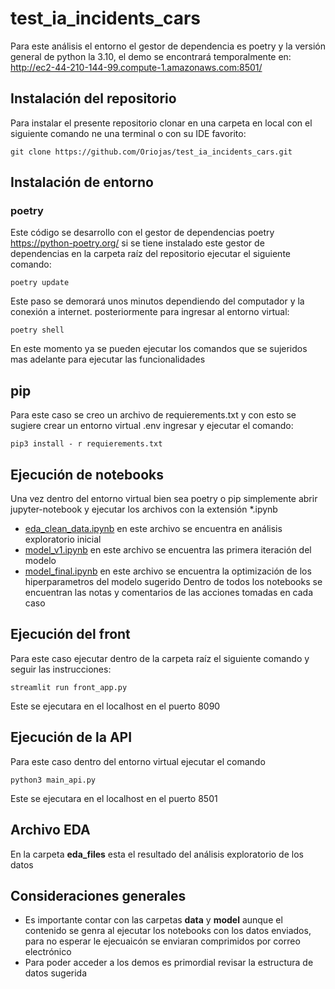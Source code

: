 # test_ia_incidents_cars
Para este análisis el entorno el gestor de dependencia es poetry y la versión general de python la 3.10, el demo se encontrará temporalmente en: http://ec2-44-210-144-99.compute-1.amazonaws.com:8501/ 

## Instalación del repositorio
Para instalar el presente repositorio clonar en una carpeta en local con el siguiente comando ne una terminal o con su IDE favorito:

`git clone https://github.com/Oriojas/test_ia_incidents_cars.git`

## Instalación de entorno
### poetry
Este código se desarrollo con el gestor de dependencias poetry https://python-poetry.org/ si se tiene instalado este gestor de dependencias en la carpeta raíz del repositorio ejecutar el siguiente comando:

`poetry update`

Este paso se demorará unos minutos dependiendo del computador y la conexión a internet. posteriormente para ingresar al entorno virtual:

`poetry shell`

En este momento ya se pueden ejecutar los comandos que se sujeridos mas adelante para ejecutar las funcionalidades

## pip
Para este caso se creo un archivo de requierements.txt y con esto se sugiere crear un entorno virtual .env ingresar y ejecutar el comando:

`pip3 install - r requierements.txt`

## Ejecución de notebooks
Una vez dentro del entorno virtual bien sea poetry o pip simplemente abrir jupyter-notebook y ejecutar los archivos con la extensión *.ipynb
* [eda_clean_data.ipynb](eda_clean_data.ipynb) en este archivo se encuentra en análisis exploratorio inicial
* [model_v1.ipynb](model_v1.ipynb) en este archivo se encuentra las primera iteración del modelo 
* [model_final.ipynb](model_final.ipynb) en este archivo se encuentra la optimización de los hiperparametros del modelo sugerido
Dentro de todos los notebooks se encuentran las notas y comentarios de las acciones tomadas en cada caso

## Ejecución del front
Para este caso ejecutar dentro de la carpeta raíz el siguiente comando y seguir las instrucciones:

`streamlit run front_app.py`

Este se ejecutara en el localhost en el puerto 8090

## Ejecución de la API
Para este caso dentro del entorno virtual ejecutar el comando

`python3 main_api.py `

Este se ejecutara en el localhost en el puerto 8501

## Archivo EDA
En la carpeta **eda_files** esta el resultado del análisis exploratorio de los datos

## Consideraciones generales
* Es importante contar con las carpetas **data** y **model** aunque el contenido se genra al ejecutar los notebooks con los datos enviados, para no esperar le ejecuaicón se enviaran comprimidos por correo electrónico
* Para poder acceder a los demos es primordial revisar la estructura de datos sugerida


